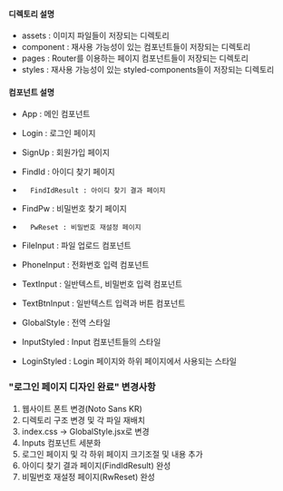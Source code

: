 #### 디렉토리 설명
- assets : 이미지 파일들이 저장되는 디렉토리
- component : 재사용 가능성이 있는 컴포넌트들이 저장되는 디렉토리
- pages : Router를 이용하는 페이지 컴포넌트들이 저장되는 디렉토리 
- styles : 재사용 가능성이 있는 styled-components들이 저장되는 디렉토리

#### 컴포넌트 설명
- App : 메인 컴포넌트

- Login : 로그인 페이지
-   SignUp : 회원가입 페이지
-   FindId : 아이디 찾기 페이지
-       FindIdResult : 아이디 찾기 결과 페이지
-   FindPw : 비밀번호 찾기 페이지
-       PwReset : 비밀번호 재설정 페이지

- FileInput : 파일 업로드 컴포넌트
- PhoneInput : 전화번호 입력 컴포넌트
- TextInput : 일반텍스트, 비밀번호 입력 컴포넌트
- TextBtnInput : 일반텍스트 입력과 버튼 컴포넌트

- GlobalStyle : 전역 스타일
- InputStyled : Input 컴포넌트들의 스타일
- LoginStyled : Login 페이지와 하위 페이지에서 사용되는 스타일

### "로그인 페이지 디자인 완료" 변경사항
1. 웹사이트 폰트 변경(Noto Sans KR)
2. 디렉토리 구조 변경 및 각 파일 재배치
3. index.css -> GlobalStyle.jsx로 변경
4. Inputs 컴포넌트 세분화
5. 로그인 페이지 및 각 하위 페이지 크기조절 및 내용 추가
6. 아이디 찾기 결과 페이지(FindIdResult) 완성
7. 비밀번호 재설정 페이지(RwReset) 완성

